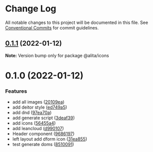 # Change Log

All notable changes to this project will be documented in this file.
See [Conventional Commits](https://conventionalcommits.org) for commit guidelines.

## [0.1.1](https://github.com/alitajs/wufeng/compare/@alita/icons@0.1.0...@alita/icons@0.1.1) (2022-01-12)

**Note:** Version bump only for package @alita/icons





# 0.1.0 (2022-01-12)


### Features

* add all images ([20109ea](https://github.com/alitajs/wufeng/commit/20109ea4aed293f95221f937ebb7342d1e5e6b11))
* add deitor style ([ed749a5](https://github.com/alitajs/wufeng/commit/ed749a591ff9b9b43f0c4fee1643a2f3bed9def8))
* add dnd ([97ea70a](https://github.com/alitajs/wufeng/commit/97ea70aab649d0d8e0f10cd7fd45b1f11f840bee))
* add generate script ([3deaf39](https://github.com/alitajs/wufeng/commit/3deaf39ccb90b2a860e2e18852247191ef5dddf4))
* add icons ([56455a4](https://github.com/alitajs/wufeng/commit/56455a494b993bc0664557c22e0cd2fed1c3982e))
* add leancloud ([d990107](https://github.com/alitajs/wufeng/commit/d9901071bf7cf5d768b12fe132584e1fcbea0c61))
* Header component ([9686197](https://github.com/alitajs/wufeng/commit/968619717c5a6687897feb9ec37e79b2dcb80ea2))
* left layout add dform icon ([31ea855](https://github.com/alitajs/wufeng/commit/31ea8558ef0b7c104c1a2ee4fd81ce021335b52c))
* test generate doms ([8510091](https://github.com/alitajs/wufeng/commit/85100911a9feda259669cb15ba7cb787cd7ee4e1))
